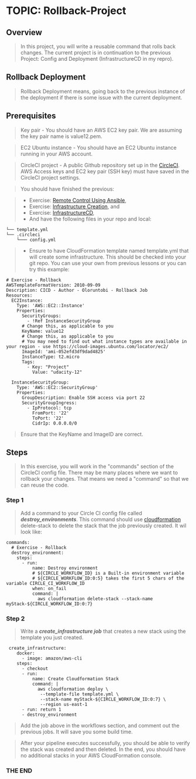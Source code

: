 # TOPIC: Rollback-Project

## Overview
> In this project, you will write a reusable command that rolls back changes. The current project is in continuation to the previous Project: Config and Deployment (InfrastructureCD in my repro).

## Rollback Deployment
> Rollback Deployment means, going back to the previous instance of the deployment if there is some issue with the current deployment.

## Prerequisites
> Key pair - You should have an AWS EC2 key pair. We are assuming the key pair name is value12.pem.

> EC2 Ubuntu instance - You should have an EC2 Ubuntu instance running in your AWS account.

> CircleCI project - A public Github repository set up in the [CircleCI](https://app.circleci.com/). AWS Access keys and EC2 key pair (SSH key) must have saved in the CircleCI project settings.

> You should have finished the previous:

> - Exercise: [Remote Control Using Ansible](https://github.com/OloruntobiOlurombi/Remote-Control-Using-Ansible-2.git),
> - Exercise: [Infrastructure Creation](https://github.com/OloruntobiOlurombi/Infrastructure-Creation.git), and
> - Exercise: [InfrastructureCD](https://github.com/OloruntobiOlurombi/InfrastructureCD.git),
> - And have the following files in your repo and local:

```
└── template.yml
└── .circleci
    └─── config.yml
```
> - Ensure to have CloudFormation template named template.yml that will create some infrastructure. This should be checked into your git repo. You can use your own from previous lessons or you can try this example:

```
# Exercise - Rollback
AWSTemplateFormatVersion: 2010-09-09
Description: CICD - Author - Oloruntobi - Rollback Job 
Resources:
  EC2Instance:
    Type: 'AWS::EC2::Instance'
    Properties:
      SecurityGroups:
        - !Ref InstanceSecurityGroup
      # Change this, as applicable to you      
      KeyName: value12
      # Change this, as applicable to you
      # You may need to find out what instance types are available in your region - use https://cloud-images.ubuntu.com/locator/ec2/
      ImageId: 'ami-052efd3df9dad4825' 
      InstanceType: t2.micro
      Tags: 
        - Key: "Project"
          Value: "udacity-12"

  InstanceSecurityGroup:
    Type: 'AWS::EC2::SecurityGroup'
    Properties:
      GroupDescription: Enable SSH access via port 22
      SecurityGroupIngress:
        - IpProtocol: tcp
          FromPort: '22'
          ToPort: '22'
          CidrIp: 0.0.0.0/0 
```    
> Ensure that the KeyName and ImageID are correct.

## Steps 

> In this exercise, you will work in the "commands" section of the CircleCI config file. There may be many places where we want to rollback your changes. That means we need a "command" so that we can reuse the code.

### Step 1

> Add a command to your Circle CI config file called ***destroy_environments***. This command should use [cloudformation](https://docs.aws.amazon.com/cli/latest/reference/cloudformation/delete-stack.html) delete-stack to delete the stack that the job previously created. It wil look like:

```  
commands:
  # Exercise - Rollback 
  destroy_environment: 
    steps:
      - run: 
          name: Destroy environment 
          # ${CIRCLE_WORKFLOW_ID} is a Built-in environment variable 
          # ${CIRCLE_WORKFLOW_ID:0:5} takes the first 5 chars of the variable CIRCLE_CI_WORKFLOW_ID
          when: on_fail 
          command: |
            aws cloudformation delete-stack --stack-name myStack-${CIRCLE_WORKFLOW_ID:0:7}

``` 

### Step 2

> Write a ***create_infrastructure job*** that creates a new stack using the template you just created.

``` 
 create_infrastructure:
    docker:
      - image: amazon/aws-cli 
    steps: 
      - checkout 
      - run:
          name: Create Cloudformation Stack 
          command: |
            aws cloudformation deploy \
             --template-file template.yml \
             --stack-name myStack-${CIRCLE_WORKFLOW_ID:0:7} \
             --region us-east-1  
      - run: return 1
      - destroy_environment 
``` 

> Add the job above in the workflows section, and comment out the previous jobs. It will save you some build time.

> After your pipeline executes successfully, you should be able to verify the stack was created and then deleted. In the end, you should have no additional stacks in your AWS CloudFormation console.

### THE END
